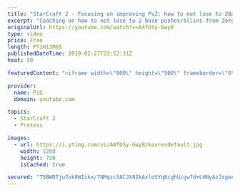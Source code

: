 ```yaml
---
title: "StarCraft 2 - Focusing on improving PvZ: how to not lose to 2Base pushes - Coaching"
excerpt: "Coaching on how to not lose to 2 base pushes/allins from Zerg as a Protoss.  -- Watch live at https://www.twitch.tv/x5_pig My NEW HP: https://pigstarcraft.com/ My Twitter: https://twitter.com/x5_PiG My Instagram: https://www.instagram.com/pigsc2/ My Facebook: https://www.facebook.com/PiGSC2/  Link to"
originalUrl: https://youtube.com/watch?v=A4fbSy-Gwy8
type: video
price: Free
length: PT1H13M8S
publishedDateTime: 2019-02-27T23:52:31Z
heat: 50

featuredContent: "<iframe width=\"800\" height=\"500\" frameborder=\"0\" src=\"https://www.youtube.com/embed/A4fbSy-Gwy8\" allow=\"accelerometer; autoplay; encrypted-media; gyroscope; picture-in-picture\" allowfullscreen></iframe>"

provider:
  name: PiG
  domain: youtube.com

topics:
  - StarCraft 2
  - Protoss

images:
  - url: https://i.ytimg.com/vi/A4fbSy-Gwy8/maxresdefault.jpg
    width: 1280
    height: 720
    isCached: true

secured: "T5BWDTju7ok8WIikx/7NMqzc3ACJX8IkAxloSYq8cghU/gw7d+LHNyAzJxgeAsr8LJEoDTUb4dKkegGdvjBb1bv5Nx4p2AW8ESIF4b1OOXUZWy6PARJnLTT+L/Skvf5s6+g+IqaHp2wKX8Ac9014OeAsrPr8xYl7beFhJkr4mW53fw/cW8gt2Xcv5ZOwnsrctt7NcGqsUHKExsB6vw/jiv8dRCqm+vpCEG8vAmx5FgOWEnLi4xQENWcwByaGWdq1oNtz9pBaC6ig6F6FUaIpuFJyM+GY5gh4kxX+pmOKTjpYOdU30BkCz4vmk8sOG3liCLB/eQTbE3HOBJqQZIlnjUS0WSfLO3wcreJPbjuzbGSAJgpjHA7AFPZkTaLxMaarkMQkkMXdcLPSePGt/edMfFl0vQB+43QtzSsPLTbSx3I=;9bzZtwJB1Gx/48UjEf+Jeg=="
---
```


